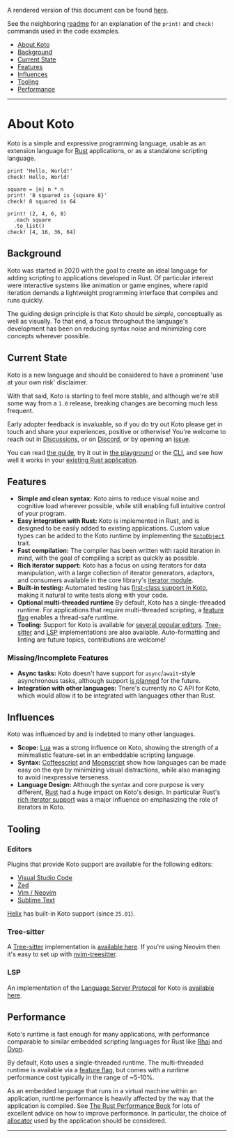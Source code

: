 A rendered version of this document can be found
[here](https://koto.dev/about).

See the neighboring [readme](./README.md) for an explanation of the
`print!` and `check!` commands used in the code examples.

- [About Koto](#about-koto)
- [Background](#background)
- [Current State](#current-state)
- [Features](#features)
- [Influences](#influences)
- [Tooling](#tooling)
- [Performance](#performance)

---

# About Koto

Koto is a simple and expressive programming language, usable as an extension
language for [Rust][rust] applications, or as a standalone scripting language.

```koto
print 'Hello, World!'
check! Hello, World!

square = |n| n * n
print! '8 squared is {square 8}'
check! 8 squared is 64

print! (2, 4, 6, 8)
  .each square
  .to_list()
check! [4, 16, 36, 64]
```

## Background

Koto was started in 2020 with the goal to create an ideal language for adding
scripting to applications developed in Rust. Of particular interest were
interactive systems like animation or game engines, where rapid iteration
demands a lightweight programming interface that compiles and runs quickly.

The guiding design principle is that Koto should be _simple_,
conceptually as well as visually. To that end, a focus throughout the language's
development has been on reducing syntax noise and minimizing core concepts
wherever possible.

## Current State

Koto is a new language and should be considered to have a prominent
'use at your own risk' disclaimer.

With that said, Koto is starting to feel more stable, and although we're still
some way from a `1.0` release,
breaking changes are becoming much less frequent.

Early adopter feedback is invaluable, so if you do try out Koto please
get in touch and share your experiences, positive or otherwise!
You're welcome to reach out in [Discussions][discussions],
or on [Discord][discord], or by opening an [issue][issues].

You can read [the guide](./language_guide.md),
try it out in [the playground][playground] or
the [CLI](./cli.md), and see how well it works in your
[existing Rust application](./api.md).

## Features

- **Simple and clean syntax:** Koto aims to reduce visual noise and cognitive
  load wherever possible, while still enabling full intuitive control of your
  program.
- **Easy integration with Rust:** Koto is implemented in Rust, and is designed
  to be easily added to existing applications.
  Custom value types can be added to the Koto runtime by implementing the
  [`KotoObject`][koto-object] trait.
- **Fast compilation:** The compiler has been written with rapid iteration in
  mind, with the goal of compiling a script as quickly as possible.
- **Rich iterator support:** Koto has a focus on using iterators for data
  manipulation, with a large collection of iterator generators, adaptors,
  and consumers available in the core library's [iterator module][iterator].
- **Built-in testing:** Automated testing has
  [first-class support in Koto][testing], making it natural to write tests along
  with your code.
- **Optional multi-threaded runtime** By default, Koto has a single-threaded
  runtime. For applications that require multi-threaded scripting,
  a [feature flag][api-multi-threaded] enables a thread-safe runtime.
- **Tooling:** Support for Koto is available for [several popular editors](#editors).
  [Tree-sitter](#tree-sitter) and [LSP](#lsp) implementations are also available.
  Auto-formatting and linting are future topics, contributions are welcome!

### Missing/Incomplete Features

- **Async tasks:** Koto doesn't have support for `async`/`await`-style
  asynchronous tasks, although support [is planned][async] for the future.
- **Integration with other languages:** There's currently no C API for Koto,
  which would allow it to be integrated with languages other than Rust.

## Influences

Koto was influenced by and is indebted to many other languages.
- **Scope:** [Lua][lua] was a strong influence on Koto, showing the strength of
  a minimalistic feature-set in an embeddable scripting language.
- **Syntax:** [Coffeescript][coffeescript] and [Moonscript][moonscript] show how
  languages can be made easy on the eye by minimizing visual distractions,
  while also managing to avoid inexpressive terseness.
- **Language Design:** Although the syntax and core purpose is very different,
  [Rust][rust] had a huge impact on Koto's design. In particular Rust's
  [rich iterator support][rust-iterators] was a major influence on emphasizing
  the role of iterators in Koto.

## Tooling

### Editors

Plugins that provide Koto support are available for the following editors:
- [Visual Studio Code](https://github.com/koto-lang/koto-vscode)
- [Zed](https://github.com/koto-lang/koto-zed)
- [Vim / Neovim](https://github.com/koto-lang/koto.vim)
- [Sublime Text](https://github.com/koto-lang/koto-sublime)

[Helix][helix] has built-in Koto support (since `25.01`).

### Tree-sitter

A [Tree-sitter][tree-sitter] implementation is [available here][tree-sitter-koto].
If you're using Neovim then it's easy to set up with [nvim-treesitter][nvim-treesitter].

### LSP

An implementation of the [Language Server Protocol][lsp] for Koto is
[available here][koto-ls].

## Performance

Koto's runtime is fast enough for many applications, with performance comparable to similar embedded scripting languages for Rust like [Rhai][rhai] and [Dyon][dyon].

By default, Koto uses a single-threaded runtime. The multi-threaded runtime is available via a [feature flag][api-multi-threaded], but comes with a runtime performance cost typically in the range of ~5-10%.

As an embedded language that runs in a virtual machine within an application, runtime performance is heavily affected by the way that the application is compiled. See [The Rust Performance Book][performance-book] for lots of excellent advice on how to improve performance. In particular, the choice of [allocator][allocators] used by the application should be considered.

---

[allocators]: https://nnethercote.github.io/perf-book/build-configuration.html#alternative-allocators
[api-multi-threaded]: ./api.md#using-the-multi-threaded-runtime
[async]: https://github.com/koto-lang/koto/issues/277
[coffeescript]: https://coffeescript.org
[discord]: https://discord.gg/JeV8RuK4CT
[discussions]: https://github.com/koto-lang/koto/discussions
[dyon]: https://github.com/PistonDevelopers/dyon
[helix]: https://helix-editor.com
[helix-build]: https://docs.helix-editor.com/building-from-source.html
[issues]: https://github.com/koto-lang/koto/issues
[iterator]: ./core_lib/iterator.md
[koto]: https://koto.dev
[koto-ls]: https://github.com/koto-lang/koto-ls
[koto-object]: https://github.com/koto-lang/koto/blob/main/crates/runtime/src/types/object.rs
[lsp]: https://microsoft.github.io/language-server-protocol/
[lua]: https://www.lua.org
[moonscript]: https://moonscript.org
[nvim-treesitter]: https://github.com/nvim-treesitter/nvim-treesitter
[performance-book]: https://nnethercote.github.io/perf-book
[playground]: https://koto.dev/play
[rhai]: https://rhai.rs
[rust]: https://rust-lang.org
[rust-iterators]: https://doc.rust-lang.org/rust-by-example/trait/iter.html
[testing]: ./language_guide.md#testing
[tree-sitter]: https://tree-sitter.github.io/tree-sitter/
[tree-sitter-koto]: https://github.com/koto-lang/tree-sitter-koto
[type-hints]: https://github.com/koto-lang/koto/issues/298
